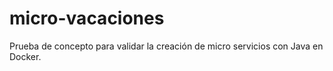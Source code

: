 # micro-vacaciones
Prueba de concepto para validar la creación de micro servicios con Java en Docker.
